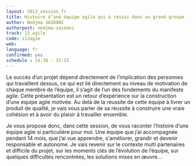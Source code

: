 ```yaml
---
layout: 2013_session_fr
title: Histoire d’une équipe agile qui a réussi dans un grand groupe
author: Nedjma SAIDANI
authorpost: nedjma-saidani
track: 13_agile
code: s13ag1e
web: 
language: fr
confirmed: yes
schedule : 14:30 - 15:15
---
```


Le succès d’un projet dépend directement de l’implication des personnes qui travaillent dessus, ce qui est lié directement au niveau de motivation de chaque membre de l’équipe, il s’agit de l’un des fondements du manifeste agile.  Cette présentation est un retour d’expérience sur la construction d’une équipe agile motivée. Au delà de la réussite de cette équipe  à livrer un produit de qualité, je vais vous parler de sa réussite à construire une vraie cohésion et à avoir du plaisir à travailler ensemble.

Je vous  propose donc,  dans cette session,  de vous raconter l’histoire  d’une équipe agile si particulière pour moi. Une équipe que j’ai accompagnée pendant 14 mois, que j’ai  vue apprendre, s'améliorer, grandir et devenir responsable et autonome.  Je vais revenir sur  le contexte multi partenaires  et difficile du projet,  sur les moments clés  de l’évolution de l’équipe, sur quelques difficultés rencontrées, les solutions mises en œuvre...
